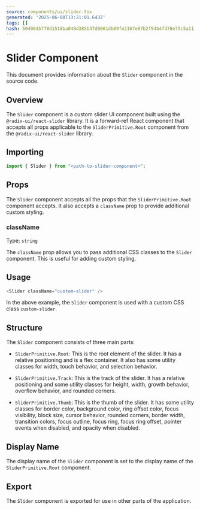 ```yaml
---
source: components/ui/slider.tsx
generated: '2025-06-08T13:21:01.643Z'
tags: []
hash: 504904b778d1518ba040d385b47d0061db09fe2167e87b2f94b4fd78e75c5a11
---
```

# Slider Component

This document provides information about the `Slider` component in the source code.

## Overview

The `Slider` component is a custom slider UI component built using the `@radix-ui/react-slider` library. It is a forward-ref React component that accepts all props applicable to the `SliderPrimitive.Root` component from the `@radix-ui/react-slider` library.

## Importing

```javascript
import { Slider } from "<path-to-slider-component>";
```

## Props

The `Slider` component accepts all the props that the `SliderPrimitive.Root` component accepts. It also accepts a `className` prop to provide additional custom styling.

### className

Type: `string`

The `className` prop allows you to pass additional CSS classes to the `Slider` component. This is useful for adding custom styling.

## Usage

```javascript
<Slider className="custom-slider" />
```

In the above example, the `Slider` component is used with a custom CSS class `custom-slider`.

## Structure

The `Slider` component consists of three main parts:

- `SliderPrimitive.Root`: This is the root element of the slider. It has a relative positioning and is a flex container. It also has some utility classes for width, touch behavior, and selection behavior.

- `SliderPrimitive.Track`: This is the track of the slider. It has a relative positioning and some utility classes for height, width, growth behavior, overflow behavior, and rounded corners.

- `SliderPrimitive.Thumb`: This is the thumb of the slider. It has some utility classes for border color, background color, ring offset color, focus visibility, block size, cursor behavior, rounded corners, border width, transition colors, focus outline, focus ring, focus ring offset, pointer events when disabled, and opacity when disabled.

## Display Name

The display name of the `Slider` component is set to the display name of the `SliderPrimitive.Root` component.

## Export

The `Slider` component is exported for use in other parts of the application.
